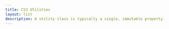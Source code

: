 ```yaml
---
title: CS3 Utilities
layout: list
description: A utility class is typically a single, immutable property-value pairing expressed as a class.
---
```



